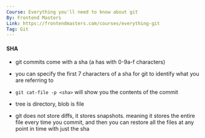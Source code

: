 ```yaml
---
Course: Everything you'll need to know about git
By: Frontend Masters
Link: https://frontendmasters.com/courses/everything-git
Tag: Git
---
```


#### SHA

- git commits come with a sha (a has with 0-9a-f characters)

- you can specify the first 7 characters of a sha for git to identify what you are referring to

- `git cat-file -p <sha>` will show you the contents of the commit

- tree is directory, blob is file

- git does not store diffs, it stores snapshots. meaning it stores the entire file every time you commit, and then you can restore all the files at any point in time with just the sha
